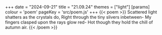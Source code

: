 +++
date = "2024-09-21"
title = "21.09.24"
themes = ["light"]
[params]
  colour = 'poem'
  pageKey = 'src/poem.js'
+++
{{< poem >}}
Scattered light shatters as the crystals do,
Right through the tiny slivers inbetween-
My fingers clasped upon the rays glow red-
Hot though they hold the chill of autumn air.
{{< /poem >}}